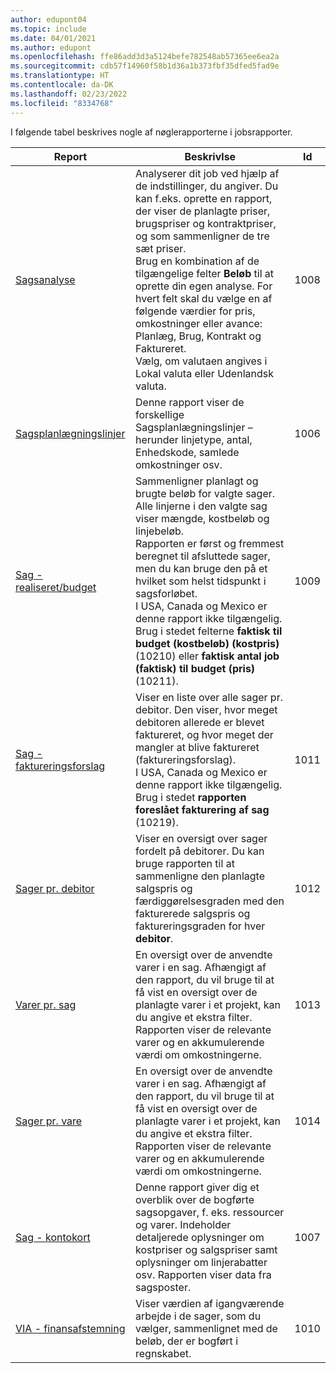 ```yaml
---
author: edupont04
ms.topic: include
ms.date: 04/01/2021
ms.author: edupont
ms.openlocfilehash: ffe86add3d3a5124befe782548ab57365ee6ea2a
ms.sourcegitcommit: cdb57f14960f58b1d36a1b373fbf35dfed5fad9e
ms.translationtype: HT
ms.contentlocale: da-DK
ms.lasthandoff: 02/23/2022
ms.locfileid: "8334768"
---
```

I følgende tabel beskrives nogle af nøglerapporterne i jobsrapporter.

| Report | Beskrivlse | Id | 
|---------|---------|---------|
| [Sagsanalyse](https://businesscentral.dynamics.com?report=1008)|Analyserer dit job ved hjælp af de indstillinger, du angiver. Du kan f.eks. oprette en rapport, der viser de planlagte priser, brugspriser og kontraktpriser, og som sammenligner de tre sæt priser.<br>Brug en kombination af de tilgængelige felter **Beløb** til at oprette din egen analyse. For hvert felt skal du vælge en af følgende værdier for pris, omkostninger eller avance: Planlæg, Brug, Kontrakt og Faktureret. <br>Vælg, om valutaen angives i Lokal valuta eller Udenlandsk valuta. |1008|
| [Sagsplanlægningslinjer](https://businesscentral.dynamics.com?report=1006) |Denne rapport viser de forskellige Sagsplanlægningslinjer – herunder linjetype, antal, Enhedskode, samlede omkostninger osv.|1006|
| [Sag - realiseret/budget](https://businesscentral.dynamics.com?report=1009)|Sammenligner planlagt og brugte beløb for valgte sager. Alle linjerne i den valgte sag viser mængde, kostbeløb og linjebeløb. <br>Rapporten er først og fremmest beregnet til afsluttede sager, men du kan bruge den på et hvilket som helst tidspunkt i sagsforløbet.<br>I USA, Canada og Mexico er denne rapport ikke tilgængelig. Brug i stedet felterne **faktisk til budget (kostbeløb) (kostpris)** (10210) eller **faktisk antal job (faktisk) til budget (pris)** (10211).|1009|
| [Sag - faktureringsforslag](https://businesscentral.dynamics.com?report=1011)|Viser en liste over alle sager pr. debitor. Den viser, hvor meget debitoren allerede er blevet faktureret, og hvor meget der mangler at blive faktureret (faktureringsforslag). <br>I USA, Canada og Mexico er denne rapport ikke tilgængelig. Brug i stedet **rapporten foreslået fakturering af sag** (10219).|1011|
| [Sager pr. debitor](https://businesscentral.dynamics.com?report=1012)|Viser en oversigt over sager fordelt på debitorer. Du kan bruge rapporten til at sammenligne den planlagte salgspris og færdiggørelsesgraden med den fakturerede salgspris og faktureringsgraden for hver **debitor**.|1012|
| [Varer pr. sag](https://businesscentral.dynamics.com?report=1013)|En oversigt over de anvendte varer i en sag. Afhængigt af den rapport, du vil bruge til at få vist en oversigt over de planlagte varer i et projekt, kan du angive et ekstra filter. Rapporten viser de relevante varer og en akkumulerende værdi om omkostningerne.|1013|
| [Sager pr. vare](https://businesscentral.dynamics.com?report=1014) |En oversigt over de anvendte varer i en sag. Afhængigt af den rapport, du vil bruge til at få vist en oversigt over de planlagte varer i et projekt, kan du angive et ekstra filter. Rapporten viser de relevante varer og en akkumulerende værdi om omkostningerne.|1014|
| [Sag - kontokort](https://businesscentral.dynamics.com?report=1007) |Denne rapport giver dig et overblik over de bogførte sagsopgaver, f. eks. ressourcer og varer. Indeholder detaljerede oplysninger om kostpriser og salgspriser samt oplysninger om linjerabatter osv. Rapporten viser data fra sagsposter.|1007|
| [VIA - finansafstemning](https://businesscentral.dynamics.com?report=1010) |Viser værdien af igangværende arbejde i de sager, som du vælger, sammenlignet med de beløb, der er bogført i regnskabet.|1010|